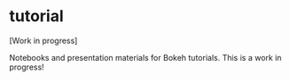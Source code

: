 # tutorial

[Work in progress]

Notebooks and presentation materials for Bokeh tutorials. This is a work in progress!
